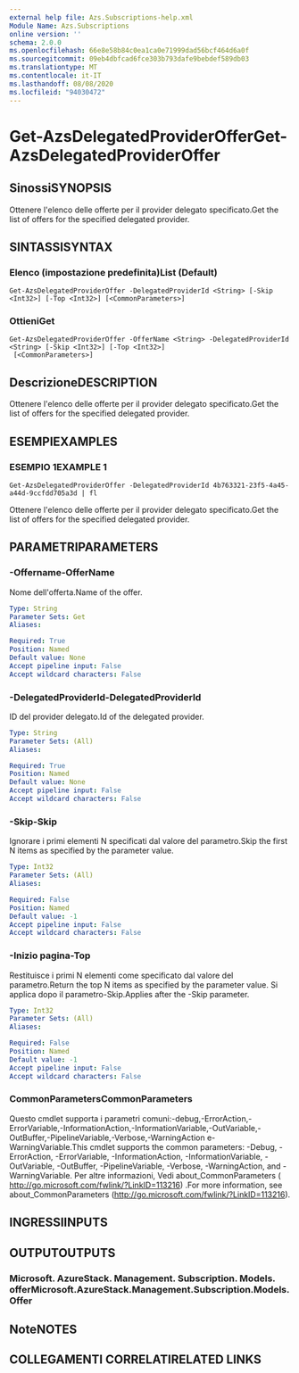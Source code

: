 ```yaml
---
external help file: Azs.Subscriptions-help.xml
Module Name: Azs.Subscriptions
online version: ''
schema: 2.0.0
ms.openlocfilehash: 66e8e58b84c0ea1ca0e71999dad56bcf464d6a0f
ms.sourcegitcommit: 09eb4dbfcad6fce303b793dafe9bebdef589db03
ms.translationtype: MT
ms.contentlocale: it-IT
ms.lasthandoff: 08/08/2020
ms.locfileid: "94030472"
---
```

# <span data-ttu-id="3da39-101">Get-AzsDelegatedProviderOffer</span><span class="sxs-lookup"><span data-stu-id="3da39-101">Get-AzsDelegatedProviderOffer</span></span>

## <span data-ttu-id="3da39-102">Sinossi</span><span class="sxs-lookup"><span data-stu-id="3da39-102">SYNOPSIS</span></span>
<span data-ttu-id="3da39-103">Ottenere l'elenco delle offerte per il provider delegato specificato.</span><span class="sxs-lookup"><span data-stu-id="3da39-103">Get the list of offers for the specified delegated provider.</span></span>

## <span data-ttu-id="3da39-104">SINTASSI</span><span class="sxs-lookup"><span data-stu-id="3da39-104">SYNTAX</span></span>

### <span data-ttu-id="3da39-105">Elenco (impostazione predefinita)</span><span class="sxs-lookup"><span data-stu-id="3da39-105">List (Default)</span></span>
```
Get-AzsDelegatedProviderOffer -DelegatedProviderId <String> [-Skip <Int32>] [-Top <Int32>] [<CommonParameters>]
```

### <span data-ttu-id="3da39-106">Ottieni</span><span class="sxs-lookup"><span data-stu-id="3da39-106">Get</span></span>
```
Get-AzsDelegatedProviderOffer -OfferName <String> -DelegatedProviderId <String> [-Skip <Int32>] [-Top <Int32>]
 [<CommonParameters>]
```

## <span data-ttu-id="3da39-107">Descrizione</span><span class="sxs-lookup"><span data-stu-id="3da39-107">DESCRIPTION</span></span>
<span data-ttu-id="3da39-108">Ottenere l'elenco delle offerte per il provider delegato specificato.</span><span class="sxs-lookup"><span data-stu-id="3da39-108">Get the list of offers for the specified delegated provider.</span></span>

## <span data-ttu-id="3da39-109">ESEMPI</span><span class="sxs-lookup"><span data-stu-id="3da39-109">EXAMPLES</span></span>

### <span data-ttu-id="3da39-110">ESEMPIO 1</span><span class="sxs-lookup"><span data-stu-id="3da39-110">EXAMPLE 1</span></span>
```
Get-AzsDelegatedProviderOffer -DelegatedProviderId 4b763321-23f5-4a45-a44d-9ccfdd705a3d | fl
```

<span data-ttu-id="3da39-111">Ottenere l'elenco delle offerte per il provider delegato specificato.</span><span class="sxs-lookup"><span data-stu-id="3da39-111">Get the list of offers for the specified delegated provider.</span></span>

## <span data-ttu-id="3da39-112">PARAMETRI</span><span class="sxs-lookup"><span data-stu-id="3da39-112">PARAMETERS</span></span>

### <span data-ttu-id="3da39-113">-Offername</span><span class="sxs-lookup"><span data-stu-id="3da39-113">-OfferName</span></span>
<span data-ttu-id="3da39-114">Nome dell'offerta.</span><span class="sxs-lookup"><span data-stu-id="3da39-114">Name of the offer.</span></span>

```yaml
Type: String
Parameter Sets: Get
Aliases:

Required: True
Position: Named
Default value: None
Accept pipeline input: False
Accept wildcard characters: False
```

### <span data-ttu-id="3da39-115">-DelegatedProviderId</span><span class="sxs-lookup"><span data-stu-id="3da39-115">-DelegatedProviderId</span></span>
<span data-ttu-id="3da39-116">ID del provider delegato.</span><span class="sxs-lookup"><span data-stu-id="3da39-116">Id of the delegated provider.</span></span>

```yaml
Type: String
Parameter Sets: (All)
Aliases:

Required: True
Position: Named
Default value: None
Accept pipeline input: False
Accept wildcard characters: False
```

### <span data-ttu-id="3da39-117">-Skip</span><span class="sxs-lookup"><span data-stu-id="3da39-117">-Skip</span></span>
<span data-ttu-id="3da39-118">Ignorare i primi elementi N specificati dal valore del parametro.</span><span class="sxs-lookup"><span data-stu-id="3da39-118">Skip the first N items as specified by the parameter value.</span></span>

```yaml
Type: Int32
Parameter Sets: (All)
Aliases:

Required: False
Position: Named
Default value: -1
Accept pipeline input: False
Accept wildcard characters: False
```

### <span data-ttu-id="3da39-119">-Inizio pagina</span><span class="sxs-lookup"><span data-stu-id="3da39-119">-Top</span></span>
<span data-ttu-id="3da39-120">Restituisce i primi N elementi come specificato dal valore del parametro.</span><span class="sxs-lookup"><span data-stu-id="3da39-120">Return the top N items as specified by the parameter value.</span></span>
<span data-ttu-id="3da39-121">Si applica dopo il parametro-Skip.</span><span class="sxs-lookup"><span data-stu-id="3da39-121">Applies after the -Skip parameter.</span></span>

```yaml
Type: Int32
Parameter Sets: (All)
Aliases:

Required: False
Position: Named
Default value: -1
Accept pipeline input: False
Accept wildcard characters: False
```

### <span data-ttu-id="3da39-122">CommonParameters</span><span class="sxs-lookup"><span data-stu-id="3da39-122">CommonParameters</span></span>
<span data-ttu-id="3da39-123">Questo cmdlet supporta i parametri comuni:-debug,-ErrorAction,-ErrorVariable,-InformationAction,-InformationVariable,-OutVariable,-OutBuffer,-PipelineVariable,-Verbose,-WarningAction e-WarningVariable.</span><span class="sxs-lookup"><span data-stu-id="3da39-123">This cmdlet supports the common parameters: -Debug, -ErrorAction, -ErrorVariable, -InformationAction, -InformationVariable, -OutVariable, -OutBuffer, -PipelineVariable, -Verbose, -WarningAction, and -WarningVariable.</span></span> <span data-ttu-id="3da39-124">Per altre informazioni, Vedi about_CommonParameters ( http://go.microsoft.com/fwlink/?LinkID=113216) .</span><span class="sxs-lookup"><span data-stu-id="3da39-124">For more information, see about_CommonParameters (http://go.microsoft.com/fwlink/?LinkID=113216).</span></span>

## <span data-ttu-id="3da39-125">INGRESSI</span><span class="sxs-lookup"><span data-stu-id="3da39-125">INPUTS</span></span>

## <span data-ttu-id="3da39-126">OUTPUT</span><span class="sxs-lookup"><span data-stu-id="3da39-126">OUTPUTS</span></span>

### <span data-ttu-id="3da39-127">Microsoft. AzureStack. Management. Subscription. Models. offer</span><span class="sxs-lookup"><span data-stu-id="3da39-127">Microsoft.AzureStack.Management.Subscription.Models.Offer</span></span>

## <span data-ttu-id="3da39-128">Note</span><span class="sxs-lookup"><span data-stu-id="3da39-128">NOTES</span></span>

## <span data-ttu-id="3da39-129">COLLEGAMENTI CORRELATI</span><span class="sxs-lookup"><span data-stu-id="3da39-129">RELATED LINKS</span></span>
